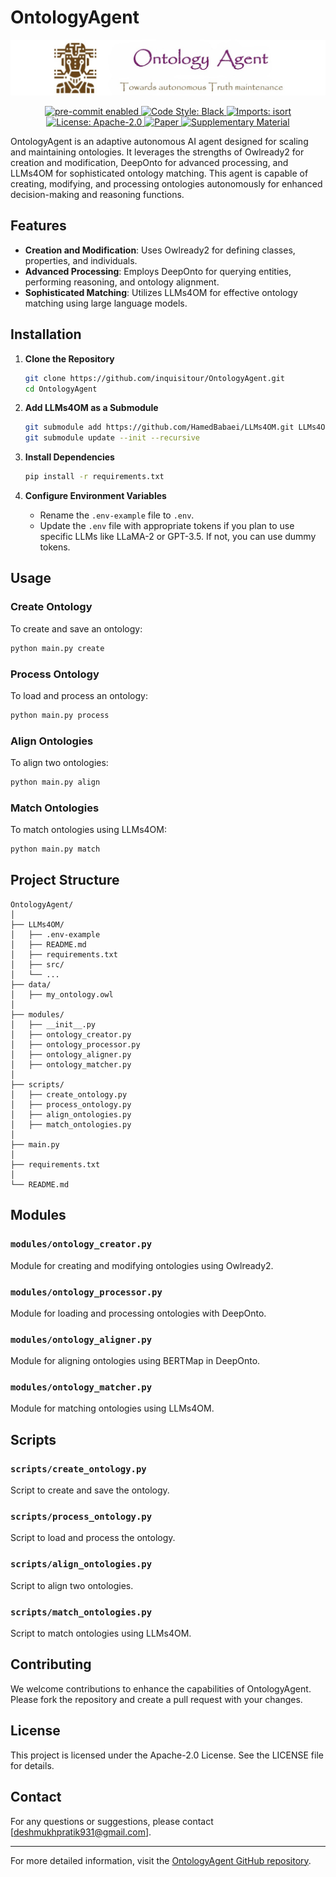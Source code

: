 # OntologyAgent

<p align="center">
  <img src="images/ontoAgent.jpg" alt="OntologyAgent">
</p>

<p align="center">
  <a href="https://github.com/inquisitour/OntologyAgent/actions/workflows/pre-commit.yml">
    <img src="https://img.shields.io/badge/pre--commit-enabled-brightgreen" alt="pre-commit enabled">
  </a>
  <a href="https://github.com/inquisitour/OntologyAgent/actions/workflows/code_style.yml">
    <img src="https://img.shields.io/badge/code%20style-black-000000.svg" alt="Code Style: Black">
  </a>
  <a href="https://github.com/inquisitour/OntologyAgent/actions/workflows/imports.yml">
    <img src="https://img.shields.io/badge/imports-isort-1c91e6" alt="Imports: isort">
  </a>
  <a href="LICENSE">
    <img src="https://img.shields.io/badge/License-Apache%202.0-blue.svg" alt="License: Apache-2.0">
  </a>
  <a href="https://example.com/paper.pdf">
    <img src="https://img.shields.io/badge/Paper-pdf-red" alt="Paper">
  </a>
  <a href="https://example.com/supplementary_material.pdf">
    <img src="https://img.shields.io/badge/Supplementary%20Material-pdf-black" alt="Supplementary Material">
  </a>
</p>

OntologyAgent is an adaptive autonomous AI agent designed for scaling and maintaining ontologies. It leverages the strengths of Owlready2 for creation and modification, DeepOnto for advanced processing, and LLMs4OM for sophisticated ontology matching. This agent is capable of creating, modifying, and processing ontologies autonomously for enhanced decision-making and reasoning functions.

## Features

- **Creation and Modification**: Uses Owlready2 for defining classes, properties, and individuals.
- **Advanced Processing**: Employs DeepOnto for querying entities, performing reasoning, and ontology alignment.
- **Sophisticated Matching**: Utilizes LLMs4OM for effective ontology matching using large language models.

## Installation

1. **Clone the Repository**
    ```bash
    git clone https://github.com/inquisitour/OntologyAgent.git
    cd OntologyAgent
    ```

2. **Add LLMs4OM as a Submodule**
    ```bash
    git submodule add https://github.com/HamedBabaei/LLMs4OM.git LLMs4OM
    git submodule update --init --recursive
    ```

3. **Install Dependencies**
    ```bash
    pip install -r requirements.txt
    ```

4. **Configure Environment Variables**
    - Rename the `.env-example` file to `.env`.
    - Update the `.env` file with appropriate tokens if you plan to use specific LLMs like LLaMA-2 or GPT-3.5. If not, you can use dummy tokens.

## Usage

### Create Ontology

To create and save an ontology:
```bash
python main.py create
```

### Process Ontology

To load and process an ontology:
```bash
python main.py process
```

### Align Ontologies

To align two ontologies:
```bash
python main.py align
```

### Match Ontologies

To match ontologies using LLMs4OM:
```bash
python main.py match
```

## Project Structure

```
OntologyAgent/
│
├── LLMs4OM/
│   ├── .env-example
│   ├── README.md
│   ├── requirements.txt
│   ├── src/
│   └── ...
├── data/
│   ├── my_ontology.owl
│
├── modules/
│   ├── __init__.py
│   ├── ontology_creator.py
│   ├── ontology_processor.py
│   ├── ontology_aligner.py
│   ├── ontology_matcher.py
│
├── scripts/
│   ├── create_ontology.py
│   ├── process_ontology.py
│   ├── align_ontologies.py
│   ├── match_ontologies.py
│
├── main.py
│
├── requirements.txt
│
└── README.md
```

## Modules

### `modules/ontology_creator.py`
Module for creating and modifying ontologies using Owlready2.

### `modules/ontology_processor.py`
Module for loading and processing ontologies with DeepOnto.

### `modules/ontology_aligner.py`
Module for aligning ontologies using BERTMap in DeepOnto.

### `modules/ontology_matcher.py`
Module for matching ontologies using LLMs4OM.

## Scripts

### `scripts/create_ontology.py`
Script to create and save the ontology.

### `scripts/process_ontology.py`
Script to load and process the ontology.

### `scripts/align_ontologies.py`
Script to align two ontologies.

### `scripts/match_ontologies.py`
Script to match ontologies using LLMs4OM.

## Contributing

We welcome contributions to enhance the capabilities of OntologyAgent. Please fork the repository and create a pull request with your changes.

## License

This project is licensed under the Apache-2.0 License. See the LICENSE file for details.

## Contact

For any questions or suggestions, please contact [deshmukhpratik931@gmail.com].

---

For more detailed information, visit the [OntologyAgent GitHub repository](https://github.com/inquisitour/OntologyAgent).